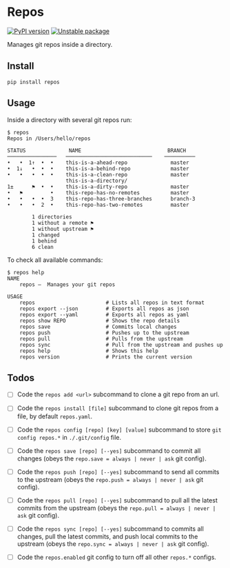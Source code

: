# Repos

[![PyPI version](https://badge.fury.io/py/repos.svg)](https://badge.fury.io/py/repos)
[![Unstable package](https://img.shields.io/badge/_Unstable_package_-_This_code_is_a_work_in_progress_-red)](https://semver.org)


Manages git repos inside a directory.


## Install

    pip install repos


## Usage

Inside a directory with several git repos run:

    $ repos
    Repos in /Users/hello/repos

    STATUS              NAME                            BRANCH
    ────────────────   ────────────────────────────    ──────────
    •   •  1↑  •  •    this-is-a-ahead-repo              master
    •  1↓   •  •  •    this-is-a-behind-repo             master
    •   •   •  •  •    this-is-a-clean-repo              master
                       this-is-a-directory/
    1±      ⚑  •  •    this-is-a-dirty-repo              master
    •   ⚑         •    this-repo-has-no-remotes          master
    •   •   •  •  3    this-repo-has-three-branches      branch-3
    •   •   •  2  •    this-repo-has-two-remotes         master

            1 directories
            1 without a remote ⚑
            1 without upstream ⚑
            1 changed
            1 behind
            6 clean


To check all available commands:

```
$ repos help
NAME
    repos —  Manages your git repos

USAGE
    repos                       # Lists all repos in text format
    repos export --json         # Exports all repos as json
    repos export --yaml         # Exports all repos as yaml
    repos show REPO             # Shows the repo details
    repos save                  # Commits local changes
    repos push                  # Pushes up to the upstream
    repos pull                  # Pulls from the upstream
    repos sync                  # Pull from the upstream and pushes up
    repos help                  # Shows this help
    repos version               # Prints the current version
```


## Todos

- [ ] Code the `repos add <url>` subcommand to clone a git repo from
      an url.

- [ ] Code the `repos install [file]` subcommand to clone git repos
      from a file, by default `repos.yaml`.

- [ ] Code the `repos config [repo] [key] [value]` subcommand to
      store `git config repos.*` in `./.git/config` file.

- [ ] Code the `repos save [repo] [--yes]` subcommand to commit all
      changes (obeys the `repo.save = always | never | ask` git config).

- [ ] Code the `repos push [repo] [--yes]` subcommand to send all
      commits to the upstream (obeys the `repo.push = always | never |
      ask` git config).

- [ ] Code the `repos pull [repo] [--yes]` subcommand to pull all the
      latest commits from the upstream (obeys the `repo.pull = always |
      never | ask` git config).

- [ ] Code the `repos sync [repo] [--yes]` subcommand to commits all
      changes, pull the latest commits, and push local commits to the
      upstream (obeys the `repo.sync = always | never | ask` git config).

- [ ] Code the `repos.enabled` git config to turn off all other `repos.*`
      configs.
